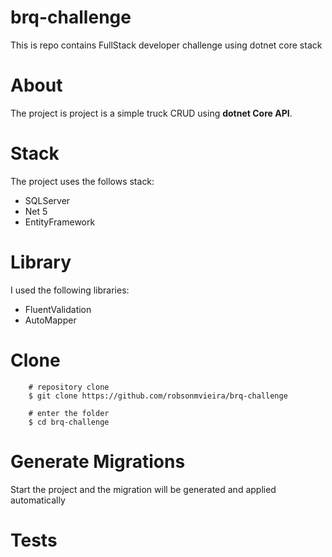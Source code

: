 # brq-challenge
This is repo contains FullStack developer challenge using dotnet core stack
#  About
The project is project is a simple truck CRUD using **dotnet Core API**. 

# Stack

The project uses the follows stack:
- SQLServer
- Net 5
- EntityFramework

# Library

I used the following libraries:
- FluentValidation
- AutoMapper

# Clone
```
    # repository clone
    $ git clone https://github.com/robsonmvieira/brq-challenge
    
    # enter the folder 
    $ cd brq-challenge
 ```

# Generate Migrations
Start the project and the migration will be generated and applied automatically 

# Tests
